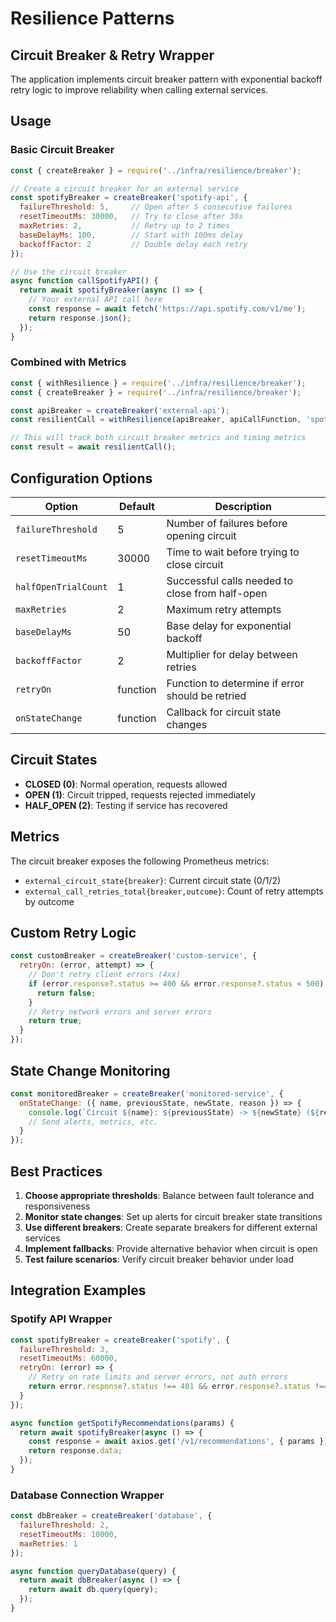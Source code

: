 # Resilience Patterns

## Circuit Breaker & Retry Wrapper

The application implements circuit breaker pattern with exponential backoff retry logic to improve reliability when calling external services.

## Usage

### Basic Circuit Breaker

```javascript
const { createBreaker } = require('../infra/resilience/breaker');

// Create a circuit breaker for an external service
const spotifyBreaker = createBreaker('spotify-api', {
  failureThreshold: 5,     // Open after 5 consecutive failures
  resetTimeoutMs: 30000,   // Try to close after 30s
  maxRetries: 2,           // Retry up to 2 times
  baseDelayMs: 100,        // Start with 100ms delay
  backoffFactor: 2         // Double delay each retry
});

// Use the circuit breaker
async function callSpotifyAPI() {
  return await spotifyBreaker(async () => {
    // Your external API call here
    const response = await fetch('https://api.spotify.com/v1/me');
    return response.json();
  });
}
```

### Combined with Metrics

```javascript
const { withResilience } = require('../infra/resilience/breaker');
const { createBreaker } = require('../infra/resilience/breaker');

const apiBreaker = createBreaker('external-api');
const resilientCall = withResilience(apiBreaker, apiCallFunction, 'spotify', 'get_user');

// This will track both circuit breaker metrics and timing metrics
const result = await resilientCall();
```

## Configuration Options

| Option | Default | Description |
|--------|---------|-------------|
| `failureThreshold` | 5 | Number of failures before opening circuit |
| `resetTimeoutMs` | 30000 | Time to wait before trying to close circuit |
| `halfOpenTrialCount` | 1 | Successful calls needed to close from half-open |
| `maxRetries` | 2 | Maximum retry attempts |
| `baseDelayMs` | 50 | Base delay for exponential backoff |
| `backoffFactor` | 2 | Multiplier for delay between retries |
| `retryOn` | function | Function to determine if error should be retried |
| `onStateChange` | function | Callback for circuit state changes |

## Circuit States

- **CLOSED (0)**: Normal operation, requests allowed
- **OPEN (1)**: Circuit tripped, requests rejected immediately  
- **HALF_OPEN (2)**: Testing if service has recovered

## Metrics

The circuit breaker exposes the following Prometheus metrics:

- `external_circuit_state{breaker}`: Current circuit state (0/1/2)
- `external_call_retries_total{breaker,outcome}`: Count of retry attempts by outcome

## Custom Retry Logic

```javascript
const customBreaker = createBreaker('custom-service', {
  retryOn: (error, attempt) => {
    // Don't retry client errors (4xx)
    if (error.response?.status >= 400 && error.response?.status < 500) {
      return false;
    }
    // Retry network errors and server errors
    return true;
  }
});
```

## State Change Monitoring

```javascript
const monitoredBreaker = createBreaker('monitored-service', {
  onStateChange: ({ name, previousState, newState, reason }) => {
    console.log(`Circuit ${name}: ${previousState} -> ${newState} (${reason})`);
    // Send alerts, metrics, etc.
  }
});
```

## Best Practices

1. **Choose appropriate thresholds**: Balance between fault tolerance and responsiveness
2. **Monitor state changes**: Set up alerts for circuit breaker state transitions
3. **Use different breakers**: Create separate breakers for different external services
4. **Implement fallbacks**: Provide alternative behavior when circuit is open
5. **Test failure scenarios**: Verify circuit breaker behavior under load

## Integration Examples

### Spotify API Wrapper

```javascript
const spotifyBreaker = createBreaker('spotify', {
  failureThreshold: 3,
  resetTimeoutMs: 60000,
  retryOn: (error) => {
    // Retry on rate limits and server errors, not auth errors
    return error.response?.status !== 401 && error.response?.status !== 403;
  }
});

async function getSpotifyRecommendations(params) {
  return await spotifyBreaker(async () => {
    const response = await axios.get('/v1/recommendations', { params });
    return response.data;
  });
}
```

### Database Connection Wrapper

```javascript
const dbBreaker = createBreaker('database', {
  failureThreshold: 2,
  resetTimeoutMs: 10000,
  maxRetries: 1
});

async function queryDatabase(query) {
  return await dbBreaker(async () => {
    return await db.query(query);
  });
}
```